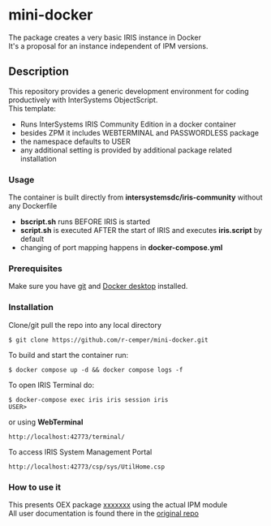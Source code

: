 # mini-docker
The package creates a very basic IRIS instance in Docker    
It's a proposal for an instance independent of IPM versions.
## Description
This repository provides a generic development environment 
for coding productively with InterSystems ObjectScript.    
This template:   
* Runs InterSystems IRIS Community Edition in a docker container
* besides ZPM it includes WEBTERMINAL and PASSWORDLESS package
* the namespace defaults to USER
* any additional setting is provided by additional package related installation
 
### Usage
The container is built directly from **intersystemsdc/iris-community** without any Dockerfile
- **bscript.sh** runs BEFORE IRIS is started  
- **script.sh** is executed AFTER the start of IRIS and executes **iris.script** by default
- changing of port mapping happens in **docker-compose.yml** 

### Prerequisites
Make sure you have [git](https://git-scm.com/book/en/v2/Getting-Started-Installing-Git) and [Docker desktop](https://www.docker.com/products/docker-desktop) installed.
### Installation
Clone/git pull the repo into any local directory
```
$ git clone https://github.com/r-cemper/mini-docker.git
```
To build and start the container run:
```
$ docker compose up -d && docker compose logs -f
```
To open IRIS Terminal do:
```
$ docker-compose exec iris iris session iris
USER>
```
or using **WebTerminal**
```
http://localhost:42773/terminal/
```
To access IRIS System Management Portal
```
http://localhost:42773/csp/sys/UtilHome.csp
```
### How to use it
This presents OEX package [xxxxxxx]() using the actual IPM module    
All user documentation is found there in the [original repo]()  
